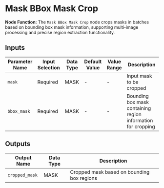 # Mask BBox Mask Crop

**Node Function:** The `Mask BBox Mask Crop` node crops masks in batches based on bounding box mask information, supporting multi-image processing and precise region extraction functionality.

## Inputs

| Parameter Name | Input Selection | Data Type | Default Value | Value Range | Description |
| -------------- | --------------- | --------- | ------------- | ----------- | ----------- |
| `mask` | Required | MASK | - | - | Input mask to be cropped |
| `bbox_mask` | Required | MASK | - | - | Bounding box mask containing region information for cropping |

## Outputs

| Output Name | Data Type | Description |
|-------------|-----------|-------------|
| `cropped_mask` | MASK | Cropped mask based on bounding box regions |